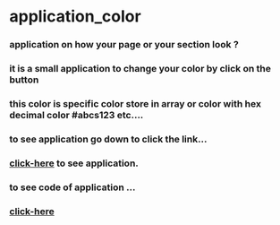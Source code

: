 # application_color
### application on how your page or your section look ?
### it is a small application to change your color by click on the button
### this color is specific color store in array or color with hex decimal color #abcs123 etc....
### to see application go down to click the link...
### [click-here](https://kareemtarekk.github.io/application_color/) to see application.
### to see code of application ...
### [click-here](main.js)
